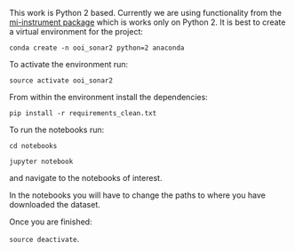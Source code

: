 This work is Python 2 based. Currently we are using functionality from the [mi-instrument package](https://github.com/oceanobservatories/mi-instrument) which is works only on Python 2. It is best to create a virtual environment for the project:

`conda create -n ooi_sonar2 python=2 anaconda`

To activate the environment run:

`source activate ooi_sonar2`

From within the environment install the dependencies:

`pip install -r requirements_clean.txt`

To run the notebooks run:

`cd notebooks`

`jupyter notebook`

and navigate to the notebooks of interest.

In the notebooks you will have to change the paths to where you have downloaded the dataset.

Once you are finished: 

`source deactivate`.



